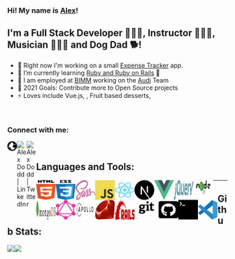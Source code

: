 ### Hi! My name is [Alex][website]!

## I'm a Full Stack Developer 👨🏻‍💻, Instructor 👨🏻‍🏫, Musician 👨🏻‍🎤 and Dog Dad 🐕!

- 🚧 Right now I'm working on a small [Expense Tracker](https://github.com/helloalexdodd/full-stack-expense-tracker) app.
- 🌱 I’m currently learning [Ruby and Ruby on Rails](https://github.com/helloalexdodd/hello-alex-blog) 💎
- 🔭 I am employed at [BIMM](https://bimm.com/) working on the [Audi](https://www.audi.ca/ca/web/en/new-cars.html) Team
- 🥅 2021 Goals: Contribute more to Open Source projects
- ⚡ Loves include Vue.js, , Fruit based desserts,

<br/>

### Connect with me:

[<img align="left" alt="alexdodd.com" width="22px" src="https://raw.githubusercontent.com/iconic/open-iconic/master/svg/globe.svg" />][website]
[<img align="left" alt="Alex Dodd | LinkedIn" width="22px" src="https://cdn.jsdelivr.net/npm/simple-icons@v3/icons/linkedin.svg" />][linkedin]
[<img align="left" alt="Alex Dodd | Twitter" width="22px" src="https://cdn.jsdelivr.net/npm/simple-icons@v3/icons/twitter.svg" />][twitter]

<br/>

## Languages and Tools:

<img width="45px" height="45px" align="left" src="./icons/html5.svg" alt="HTML5">
<img width="45px" height="45px" align="left" src="./icons/css3.svg" alt="CSS3">
<img width="45px" height="45px" align="left" src="./icons/sass.svg" alt="SCSS">
<img width="45px" height="45px" align="left" src="./icons/js.svg" alt="JavaScript">
<img width="45px" height="45px" align="left" src="./icons/react.svg" alt="React.js">
<img width="45px" height="45px" align="left" src="./icons/nextjs.svg" alt="Next.js">
<img width="45px" height="45px" align="left" src="./icons/vuejs.svg" alt="Vue.js">
<img width="45px" height="45px" align="left" src="./icons/jquery.svg" alt="jQuery">
<img width="45px" height="45px" align="left" src="./icons/node.svg" alt="Node.js">
<img width="45px" height="45px" align="left" src="./icons/mongodb.svg" alt="MongoDB">
<img width="45px" height="45px" align="left" src="./icons/graphql.svg" alt="HTML5">
<img width="45px" height="45px" align="left" src="./icons/apollo.svg" alt="HTML5">
<img width="45px" height="45px" align="left" src="./icons/ruby.svg" alt="HTML5">
<img width="45px" height="45px" align="left" src="./icons/rails.svg" alt="HTML5">
<img width="35px" height="35px" style="margin: 0 10px;" align="left" src="./icons/git.svg" alt="git">
<img width="45px" height="45px" align="left" src="./icons/github.svg" alt="GitHub">
<img width="45px" height="45px" align="left" src="./icons/terminal.svg" alt="terminal">
<img width="45px" height="45px" align="left" src="./icons/visual-studio-code.svg" alt="Visual Studio Code">

<hr />

## Github Stats:

<div align="center">
  <div style="display: flex;">
    <img src="https://github-readme-stats.vercel.app/api?username=helloalexdodd&count_private=true&show_icons=true&hide=stars,issues" style="vertical-align: top;" />
    <img src="https://github-readme-stats.vercel.app/api/top-langs/?username=helloalexdodd&langs_count=5&layout=compact" />
  </div>
</div>

[website]: https://alexdodd.ca
[linkedin]: https://linkedin.com/in/helloalexdodd
[twitter]: https://twitter.com/helloalexdodd
